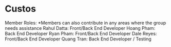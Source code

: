 # Custos


Member Roles:   *Members can also contribute in any areas where the group needs assistance
Rahul Datta: Front/Back End Developer
Hoang Pham: Back End Developer
Ryan Pham: Front/Back End Developer
Dale Reyes: Front/Back End Developer
Quang Tran: Back End Developer / Testing
